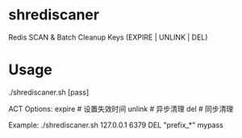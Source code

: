 # shrediscaner
Redis SCAN &amp; Batch Cleanup Keys (EXPIRE | UNLINK | DEL)

# Usage
./shrediscaner.sh <Host> <Port> <ACT> <Pattern> [pass]

ACT Options:
  expire	# 设置失效时间
  unlink	# 异步清理
  del     # 同步清理

Example:
  ./shrediscaner.sh 127.0.0.1 6379 DEL "prefix_*" mypass
